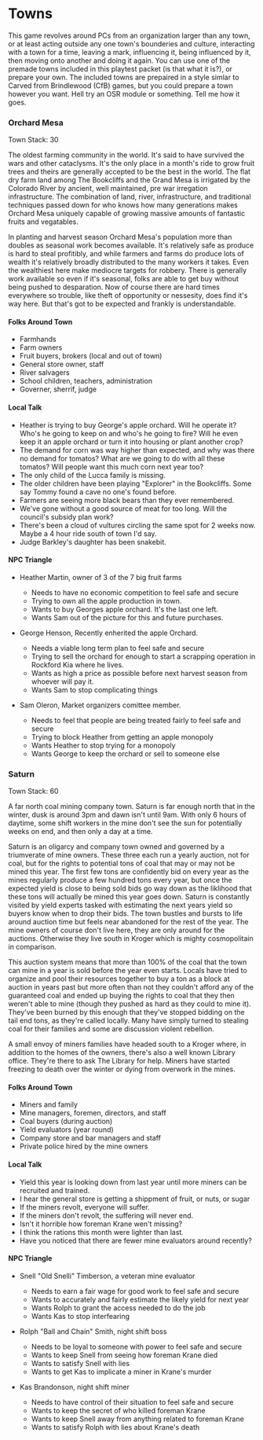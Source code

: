# Towns

This game revolves around PCs from an organization larger than any town, or at
least acting outside any one town's bounderies and culture, interacting with
a town for a time, leaving a mark, influencing it, being influenced by it, then
moving onto another and doing it again. You can use one of the premade towns
included in this playtest packet (is that what it is?), or prepare your own. The
included towns are prepaired in a style simlar to Carved from Brindlewood (CfB)
games, but you could prepare a town however you want. Hell try an OSR module or
something. Tell me how it goes.

### Orchard Mesa

Town Stack: 30

The oldest farming community in the world. It's said to have survived the wars
and other cataclysms. It's the only place in a month's ride to grow fruit trees
and theirs are generally accepted to be the best in the world. The flat dry
farm land among The Bookcliffs and the Grand Mesa is irrigated by the Colorado
River by ancient, well maintained, pre war irregation infrastructure. The
combination of land, river, infrastructure, and traditional techniques passed
down for who knows how many generations makes Orchard Mesa uniquely capable of
growing massive amounts of fantastic fruits and vegatables.

In planting and harvest season Orchard Mesa's population more than doubles as
seasonal work becomes available. It's relatively safe as produce is hard to
steal profitibly, and while farmers and farms do produce lots of wealth it's
relatively broadly distributed to the many workers it takes. Even the
wealthiest here make mediocre targets for robbery. There is generally work
available so even if it's seasonal, folks are able to get buy without being
pushed to desparation. Now of course there are hard times everywhere so
trouble, like theft of opportunity or nessesity, does find it's way here. But
that's got to be expected and frankly is understandable. 

#### Folks Around Town

* Farmhands
* Farm owners
* Fruit buyers, brokers (local and out of town)
* General store owner, staff
* River salvagers
* School children, teachers, administration
* Governer, sherrif, judge

#### Local Talk

* Heather is trying to buy George's apple orchard. Will he operate it? Who's he
  going to keep on and who's he going to fire? Will he even keep it an apple
  orchard or turn it into housing or plant another crop?
* The demand for corn was way higher than expected, and why was there no demand
  for tomatos? What are we going to do with all these tomatos? Will people want
  this much corn next year too?
* The only child of the Lucca family is missing.
* The older children have been playing "Explorer" in the Bookcliffs. Some say
  Tommy found a cave no one's found before. 
* Farmers are seeing more black bears than they ever remembered.
* We've gone without a good source of meat for too long. Will the council's
  subsidy plan work?
* There's been a cloud of vultures circling the same spot for 2 weeks now.
  Maybe a 4 hour ride south of town I'd say.
* Judge Barkley's daughter has been snakebit.

#### NPC Triangle

* Heather Martin, owner of 3 of the 7 big fruit farms
  * Needs to have no economic competition to feel safe and secure
  * Trying to own all the apple production in town.
  * Wants to buy Georges apple orchard. It's the last one left.
  * Wants Sam out of the picture for this and future purchases.

* George Henson, Recently enherited the apple Orchard.
  * Needs a viable long term plan to feel safe and secure
  * Trying to sell the orchard for enough to start a scrapping operation in
    Rockford Kia where he lives.
  * Wants as high a price as possible before next harvest season from whoever
    will pay it.
  * Wants Sam to stop complicating things

* Sam Oleron, Market organizers comittee member.
  * Needs to feel that people are being treated fairly to feel safe and secure
  * Trying to block Heather from getting an apple monopoly
  * Wants Heather to stop trying for a monopoly
  * Wants George to keep the orchard or sell to someone else

### Saturn

Town Stack: 60

A far north coal mining company town. Saturn is far enough north that in the
winter, dusk is around 3pm and dawn isn't until 9am. With only 6 hours of
daytime, some shift workers in the mine don't see the sun for potentially weeks
on end, and then only a day at a time. 

Saturn is an oligarcy and company town owned and governed by a triumverate of
mine owners. These three each run a yearly auction, not for coal, but for the
rights to potential tons of coal that may or may not be mined this year. The
first few tons are confidently bid on every year as the mines regularly produce
a few hundred tons every year, but once the expected yield is close to being
sold bids go way down as the liklihood that these tons will actually be mined
this year goes down. Saturn is constantly visited by yield experts tasked with
estimating the next years yield so buyers know when to drop their bids. The
town bustles and bursts to life around auction time but feels near abandoned
for the rest of the year. The mine owners of course don't live here, they are
only around for the auctions. Otherwise they live south in Kroger which is
mighty cosmopolitain in comparison. 

This auction system means that more than 100% of the coal that the town can
mine in a year is sold before the year even starts. Locals have tried to
organize and pool their resources together to buy a ton as a block at auction
in years past but more often than not they couldn't afford any of the
guaranteed coal and ended up buying the rights to coal that they then weren't
able to mine (though they pushed as hard as they could to mine it). They've
been burned by this enough that they've stopped bidding on the tail end tons,
as they're called locally. Many have simply turned to stealing coal for their
families and some are discussion violent rebellion.

A small envoy of miners families have headed south to a Kroger where, in
addition to the homes of the owners, there's also a well known Library office.
They're there to ask The Library for help. Miners have started freezing to
death over the winter or dying from overwork in the mines.

#### Folks Around Town

* Miners and family
* Mine managers, foremen, directors, and staff
* Coal buyers (during auction)
* Yield evaluators (year round)
* Company store and bar managers and staff
* Private police hired by the mine owners

#### Local Talk

* Yield this year is looking down from last year until more miners can be
  recruited and trained.
* I hear the general store is getting a shippment of fruit, or nuts, or sugar
* If the miners revolt, everyone will suffer.
* If the miners don't revolt, the suffering will never end.
* Isn't it horrible how foreman Krane wen't missing?
* I think the rations this month were lighter than last.
* Have you noticed that there are fewer mine evaluators around recently?

#### NPC Triangle

* Snell "Old Snelli" Timberson, a veteran mine evaluator
  * Needs to earn a fair wage for good work to feel safe and secure
  * Wants to accurately and fairly estimate the likely yield for next year
  * Wants Rolph to grant the access needed to do the job
  * Wants Kas to stop interfearing

* Rolph "Ball and Chain" Smith, night shift boss
  * Needs to be loyal to someone with power to feel safe and secure
  * Wants to keep Snell from seeing how foreman Krane died
  * Wants to satisfy Snell with lies
  * Wants to get Kas to implicate a miner in Krane's murder

* Kas Brandonson, night shift miner
  * Needs to have control of their situation to feel safe and secure
  * Wants to keep the secret of who killed foreman Krane
  * Wants to keep Snell away from anything related to foreman Krane
  * Wants to satisfy Rolph with lies about Krane's death


